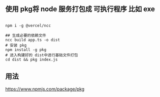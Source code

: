 
## 使用 pkg将 node 服务打包成 可执行程序 比如 exe

```

npm i -g @vercel/ncc

## 生成必要的依赖文件
ncc build app.ts -o dist
# 安装 pkg
npm install -g pkg
# 进入构建好的 dist中进行基础文件打包
cd dist && pkg index.js

```

## 用法

https://www.npmjs.com/package/pkg
